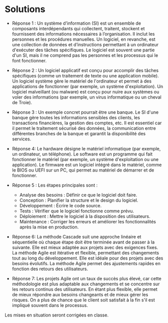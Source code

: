 # Solutions


- Réponse 1 : Un système d’information (SI) est un ensemble de composants interdépendants qui collectent, traitent, stockent et fournissent des informations nécessaires à l’organisation. Il inclut les personnes et les procédures manuelles. Un logiciel, en revanche, est une collection de données et d’instructions permettant à un ordinateur d'exécuter des tâches spécifiques. Le logiciel est souvent une partie d'un SI, mais il ne comprend pas les personnes et les processus qui le font fonctionner.


- Réponse 2 : Un logiciel applicatif est conçu pour accomplir des tâches spécifiques (comme un traitement de texte ou une application mobile). Un logiciel système gère le matériel de l'ordinateur et permet à des applications de fonctionner (par exemple, un système d'exploitation). Un logiciel malveillant (ou malware) est conçu pour nuire aux systèmes ou voler des informations (par exemple, un virus informatique ou un cheval de Troie).


- Réponse 3 : Un exemple concret pourrait être une banque. Le SI d'une banque gère toutes les informations sensibles des clients, les transactions financières, la gestion des comptes, etc. Il est essentiel car il permet le traitement sécurisé des données, la communication entre différentes branches de la banque et garantit la disponibilité des services.


- Réponse 4: Le hardware désigne le matériel informatique (par exemple, un ordinateur, un téléphone). Le software est un programme qui fait fonctionner le matériel (par exemple, un système d'exploitation ou une application). Le firmware est un logiciel intégré dans le matériel, comme le BIOS ou UEFI sur un PC, qui permet au matériel de démarrer et de fonctionner.



- Réponse 5 : 
Les étapes principales sont :
    - Analyse des besoins : Définir ce que le logiciel doit faire.
    - Conception : Planifier la structure et le design du logiciel.
    - Développement : Écrire le code source.
    - Tests : Vérifier que le logiciel fonctionne comme prévu.
    - Déploiement : Mettre le logiciel à la disposition des utilisateurs.
    - Maintenance : Corriger les erreurs et améliorer les fonctionnalités après la mise en production. 

- Réponse 6: La méthode Cascade suit une approche linéaire et séquentielle où chaque étape doit être terminée avant de passer à la suivante. Elle est mieux adaptée aux projets avec des exigences fixes. La méthode Agile est itérative et flexible, permettant des changements tout au long du développement. Elle est idéale pour des projets avec des besoins évolutifs. La méthode Agile permet des ajustements rapides en fonction des retours des utilisateurs.

- Réponse 7: Les projets Agile ont un taux de succès plus élevé, car cette méthodologie est plus adaptable aux changements et se concentre sur les retours continus des utilisateurs. En étant plus flexible, elle permet de mieux répondre aux besoins changeants et de mieux gérer les risques. On a plus de chance que le client soit satisfait à la fin s'il est impliqué souvent dans le processus.

Les mises en situation seront corrigées en classe.